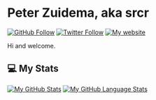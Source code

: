 # Peter Zuidema, aka srcr

[![GitHub Follow](https://img.shields.io/github/followers/srcr?label=Follow&style=social)](https://github.com/srcr)
[![Twitter Follow](https://img.shields.io/twitter/follow/srcr?label=Follow&style=social)](https://twitter.com/intent/follow?screen_name=srcr)
[![My website](https://img.shields.io/badge/My-website-blue)](https://srcr.nl)

Hi and welcome.

## 💻 My Stats 

[![My GitHub Stats](https://github-readme-stats.vercel.app/api/?username=srcr&count_private=true&theme=tokyonight&showicons=true&hide_border=true)]()
[![My GitHub Language Stats](https://github-readme-stats.vercel.app/api/top-langs/?username=srcr&langs_count=5&theme=tokyonight&hide_border=true)]()
